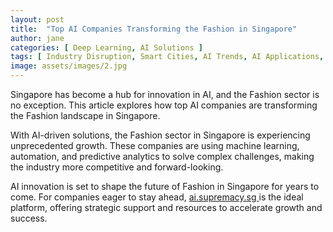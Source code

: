 ```yaml
---
layout: post
title:  "Top AI Companies Transforming the Fashion in Singapore"
author: jane
categories: [ Deep Learning, AI Solutions ]
tags: [ Industry Disruption, Smart Cities, AI Trends, AI Applications, Data Analytics ]
image: assets/images/2.jpg
---
```


Singapore has become a hub for innovation in AI, and the Fashion sector is no exception. This article explores how top AI companies are transforming the Fashion landscape in Singapore.

With AI-driven solutions, the Fashion sector in Singapore is experiencing unprecedented growth. These companies are using machine learning, automation, and predictive analytics to solve complex challenges, making the industry more competitive and forward-looking.

AI innovation is set to shape the future of Fashion in Singapore for years to come. For companies eager to stay ahead, <a href="https://ai.supremacy.sg" target="_blank"> ai.supremacy.sg </a> is the ideal platform, offering strategic support and resources to accelerate growth and success.
